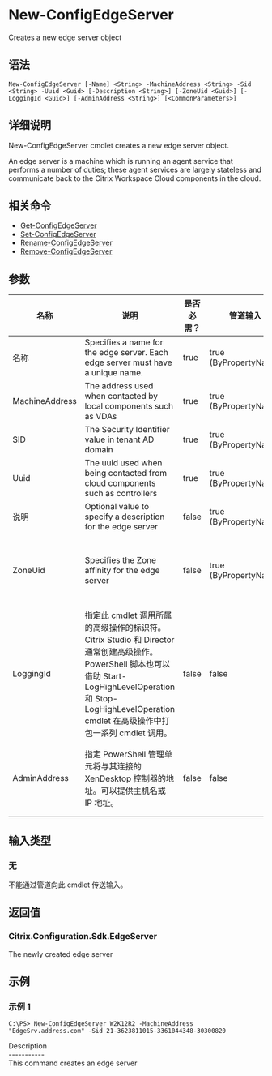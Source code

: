# New-ConfigEdgeServer

Creates a new edge server object

## 语法

    New-ConfigEdgeServer [-Name] <String> -MachineAddress <String> -Sid <String> -Uuid <Guid> [-Description <String>] [-ZoneUid <Guid>] [-LoggingId <Guid>] [-AdminAddress <String>] [<CommonParameters>]
    

## 详细说明

New-ConfigEdgeServer cmdlet creates a new edge server object.

An edge server is a machine which is running an agent service that performs a number of duties; these agent services are largely stateless and communicate back to the Citrix Workspace Cloud components in the cloud.

## 相关命令

- [Get-ConfigEdgeServer](Get-ConfigEdgeServer.html)
- [Set-ConfigEdgeServer](Set-ConfigEdgeServer.html)
- [Rename-ConfigEdgeServer](Rename-ConfigEdgeServer.html)
- [Remove-ConfigEdgeServer](Remove-ConfigEdgeServer.html)

## 参数

| 名称             | 说明                                                                                                                                                                     | 是否必需？ | 管道输入                  | 默认值                                                                   |
| -------------- | ---------------------------------------------------------------------------------------------------------------------------------------------------------------------- | ----- | --------------------- | --------------------------------------------------------------------- |
| 名称             | Specifies a name for the edge server. Each edge server must have a unique name.                                                                                        | true  | true (ByPropertyName) |                                                                       |
| MachineAddress | The address used when contacted by local components such as VDAs                                                                                                       | true  | true (ByPropertyName) |                                                                       |
| SID            | The Security Identifier value in tenant AD domain                                                                                                                      | true  | true (ByPropertyName) |                                                                       |
| Uuid           | The uuid used when being contacted from cloud components such as controllers                                                                                           | true  | true (ByPropertyName) |                                                                       |
| 说明             | Optional value to specify a description for the edge server                                                                                                            | false | true (ByPropertyName) |                                                                       |
| ZoneUid        | Specifies the Zone affinity for the edge server                                                                                                                        | false | true (ByPropertyName) | If no value is provided the edge server is placed in the Primary zone |
| LoggingId      | 指定此 cmdlet 调用所属的高级操作的标识符。 Citrix Studio 和 Director 通常创建高级操作。 PowerShell 脚本也可以借助 Start-LogHighLevelOperation 和 Stop-LogHighLevelOperation cmdlet 在高级操作中打包一系列 cmdlet 调用。 | false | false                 |                                                                       |
| AdminAddress   | 指定 PowerShell 管理单元将与其连接的 XenDesktop 控制器的地址。可以提供主机名或 IP 地址。                                                                                                             | false | false                 | Localhost。一旦有 cmdlet 提供了某个值，此值将变为默认值。                                 |

## 输入类型

### 无

不能通过管道向此 cmdlet 传送输入。

## 返回值

### Citrix.Configuration.Sdk.EdgeServer

The newly created edge server

## 示例

### 示例 1

    C:\PS> New-ConfigEdgeServer W2K12R2 -MachineAddress "EdgeSrv.address.com" -Sid 21-3623811015-3361044348-30300820
    

Description  
\---\---\-----  
This command creates an edge server